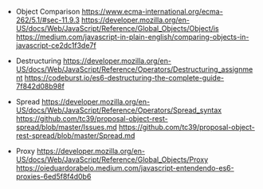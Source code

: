 
- Object Comparison
https://www.ecma-international.org/ecma-262/5.1/#sec-11.9.3
https://developer.mozilla.org/en-US/docs/Web/JavaScript/Reference/Global_Objects/Object/is
https://medium.com/javascript-in-plain-english/comparing-objects-in-javascript-ce2dc1f3de7f

- Destructuring
https://developer.mozilla.org/en-US/docs/Web/JavaScript/Reference/Operators/Destructuring_assignment
https://codeburst.io/es6-destructuring-the-complete-guide-7f842d08b98f

- Spread
https://developer.mozilla.org/en-US/docs/Web/JavaScript/Reference/Operators/Spread_syntax
https://github.com/tc39/proposal-object-rest-spread/blob/master/Issues.md
https://github.com/tc39/proposal-object-rest-spread/blob/master/Spread.md

- Proxy
https://developer.mozilla.org/en-US/docs/Web/JavaScript/Reference/Global_Objects/Proxy
https://oieduardorabelo.medium.com/javascript-entendendo-es6-proxies-6ed5f8f4d0b6
